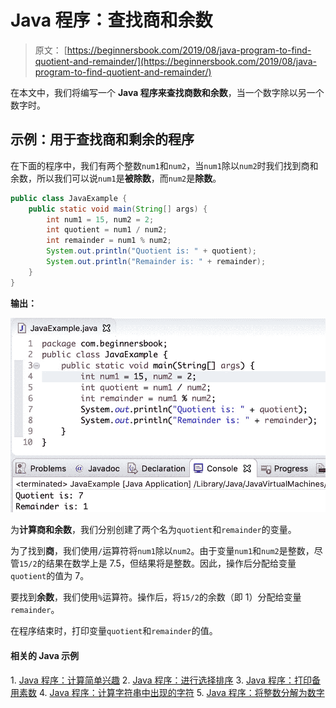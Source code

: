# Java 程序：查找商和余数

> 原文： [https://beginnersbook.com/2019/08/java-program-to-find-quotient-and-remainder/](https://beginnersbook.com/2019/08/java-program-to-find-quotient-and-remainder/)

在本文中，我们将编写一个 **Java 程序来查找商数和余数**，当一个数字除以另一个数字时。

## 示例：用于查找商和剩余的程序

在下面的程序中，我们有两个整数`num1`和`num2`，当`num1`除以`num2`时我们找到商和余数，所以我们可以说`num1`是**被除数**，而`num2`是**除数**。

```java
public class JavaExample {
    public static void main(String[] args) {
        int num1 = 15, num2 = 2;
        int quotient = num1 / num2;
        int remainder = num1 % num2;
        System.out.println("Quotient is: " + quotient);
        System.out.println("Remainder is: " + remainder);
    }
}
```

**输出：**

![Java Program to Find Quotient and Remainder](img/e3ec336ae931b9e1ae8a67aacbd5dc94.jpg)

为**计算商和余数**，我们分别创建了两个名为`quotient`和`remainder`的变量。

为了找到**商**，我们使用`/`运算符将`num1`除以`num2`。由于变量`num1`和`num2`是整数，尽管`15/2`的结果在数学上是 7.5，但结果将是整数。因此，操作后分配给变量`quotient`的值为 7。

要找到**余数**，我们使用`%`运算符。操作后，将`15/2`的余数（即 1）分配给变量`remainder`。

在程序结束时，打印变量`quotient`和`remainder`的值。

#### 相关的 Java 示例

1\. [Java 程序：计算简单兴趣](https://beginnersbook.com/2019/07/java-program-to-calculate-simple-interest/)
2\. [Java 程序：进行选择排序](https://beginnersbook.com/2019/04/java-program-for-selection-sorting/)
3\. [Java 程序：打印备用素数](https://beginnersbook.com/2019/04/java-program-to-print-alternate-prime-numbers/)
4\. [Java 程序：计算字符串中出现的字符](https://beginnersbook.com/2019/04/java-program-to-find-the-occurrence-of-a-character-in-a-string/)
5\. [Java 程序：将整数分解为数字](https://beginnersbook.com/2019/02/java-program-to-break-integer-into-digits/)